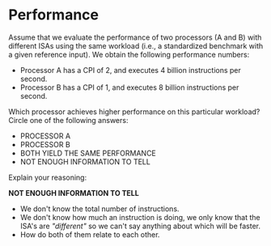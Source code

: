 # Performance

Assume that we evaluate the performance of two processors (A and B) with different ISAs
using the same workload (i.e., a standardized benchmark with a given reference input). We
obtain the following performance numbers:
- Processor A has a CPI of 2, and executes 4 billion instructions per second.
- Processor B has a CPI of 1, and executes 8 billion instructions per second.

Which processor achieves higher performance on this particular workload? Circle one of the
following answers:
- PROCESSOR A
- PROCESSOR B
- BOTH YIELD THE SAME PERFORMANCE
- NOT ENOUGH INFORMATION TO TELL

Explain your reasoning:

**NOT ENOUGH INFORMATION TO TELL**
- We don't know the total number of instructions.
- We don't know how much an instruction is doing, we only know that the ISA's are _"different"_ so we can't say anything about which will be faster.
- How do both of them relate to each other.

